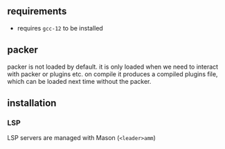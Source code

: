 
## requirements

- requires `gcc-12` to be installed

## packer

packer is not loaded by default. it is only loaded when we need to interact
with packer or plugins etc. on compile it produces a compiled plugins file,
which can be loaded next time without the packer.


## installation

### LSP

LSP servers are managed with Mason (`<leader>amm`)
